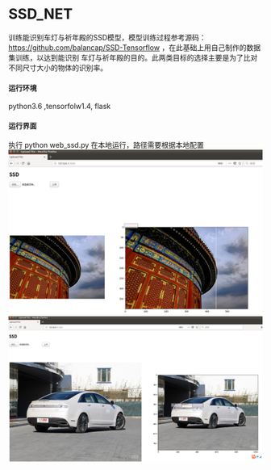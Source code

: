 # SSD_NET
训练能识别车灯与祈年殿的SSD模型，模型训练过程参考源码：https://github.com/balancap/SSD-Tensorflow ，在此基础上用自己制作的数据集训练，以达到能识别
车灯与祈年殿的目的。此两类目标的选择主要是为了比对不同尺寸大小的物体的识别率。

#### 运行环境
python3.6 ,tensorfolw1.4, flask

#### 运行界面
执行 python web_ssd.py 在本地运行，路径需要根据本地配置
![image](https://github.com/Rhythmoo/SSD_NET/blob/master/pictures/1.png)
![image](https://github.com/Rhythmoo/SSD_NET/blob/master/pictures/2.png)





